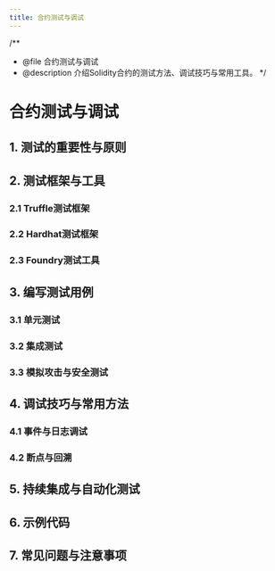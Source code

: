 ```yaml
---
title: 合约测试与调试
---
```


/**
 * @file 合约测试与调试
 * @description 介绍Solidity合约的测试方法、调试技巧与常用工具。
 */

# 合约测试与调试

## 1. 测试的重要性与原则

## 2. 测试框架与工具

### 2.1 Truffle测试框架

### 2.2 Hardhat测试框架

### 2.3 Foundry测试工具

## 3. 编写测试用例

### 3.1 单元测试

### 3.2 集成测试

### 3.3 模拟攻击与安全测试

## 4. 调试技巧与常用方法

### 4.1 事件与日志调试

### 4.2 断点与回溯

## 5. 持续集成与自动化测试

## 6. 示例代码

## 7. 常见问题与注意事项 